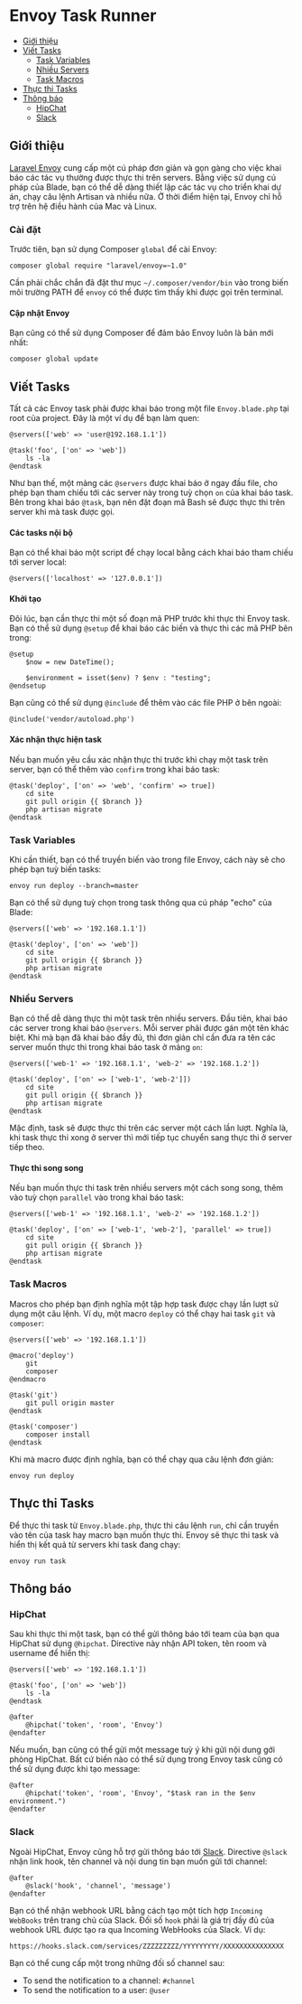 # Envoy Task Runner

- [Giới thiệu](#introduction)
- [Viết Tasks](#writing-tasks)
    - [Task Variables](#task-variables)
    - [Nhiều Servers](#envoy-multiple-servers)
    - [Task Macros](#envoy-task-macros)
- [Thực thi Tasks](#envoy-running-tasks)
- [Thông báo](#envoy-notifications)
    - [HipChat](#hipchat)
    - [Slack](#slack)

<a name="introduction"></a>
## Giới thiệu

[Laravel Envoy](https://github.com/laravel/envoy) cung cấp một cú pháp đơn giản và gọn gàng cho việc khai báo các tác vụ thường được thực thi trên servers. Bằng việc sử dụng cú pháp của Blade, bạn có thể dễ dàng thiết lập các tác vụ cho triển khai dự án, chạy câu lệnh Artisan và nhiều nữa. Ở thời điểm hiện tại, Envoy chỉ hỗ trợ trên hệ điều hành của Mac và Linux.

<a name="envoy-installation"></a>
### Cài đặt

Trước tiên, bạn sử dụng Composer `global` để cài Envoy:

    composer global require "laravel/envoy=~1.0"

Cần phải chắc chắn đã đặt thư mục `~/.composer/vendor/bin` vào trong biến môi trường PATH để `envoy` có thể được tìm thấy khi được gọi trên terminal.

#### Cập nhật Envoy

Bạn cũng có thể sử dụng Composer để đảm bảo Envoy luôn là bản mới nhất:

    composer global update

<a name="writing-tasks"></a>
## Viết Tasks

Tất cả các Envoy task phải được khai báo trong một file `Envoy.blade.php` tại root của project. Đây là một ví dụ để bạn làm quen:

    @servers(['web' => 'user@192.168.1.1'])

    @task('foo', ['on' => 'web'])
        ls -la
    @endtask

Như bạn thế, một mảng các `@servers` được khai báo ở ngay đầu file, cho phép bạn tham chiếu tới các server này trong tuỳ chọn `on` của khai báo task. Bên trong khai báo `@task`, bạn nên đặt đoạn mã Bash sẽ được thực thi trên server khi mà task được gọi.

#### Các tasks nội bộ

Bạn có thể khai báo một script để chạy local bằng cách khai báo tham chiếu tới server local:

    @servers(['localhost' => '127.0.0.1'])

#### Khởi tạo

Đôi lúc, bạn cần thực thi một số đoạn mã PHP trước khi thực thi Envoy task. Bạn có thể sử dụng ```@setup``` để khai báo các biến và thực thi các mã PHP bên trong:

    @setup
        $now = new DateTime();

        $environment = isset($env) ? $env : "testing";
    @endsetup

Bạn cũng có thể sử dụng ```@include``` để thêm vào các file PHP ở bên ngoài:

    @include('vendor/autoload.php')

#### Xác nhận thực hiện task

Nếu bạn muốn yêu cầu xác nhận thực thi trước khi chạy một task trên server, bạn có thể thêm vào `confirm` trong khai báo task:

    @task('deploy', ['on' => 'web', 'confirm' => true])
        cd site
        git pull origin {{ $branch }}
        php artisan migrate
    @endtask

<a name="task-variables"></a>
### Task Variables

Khi cần thiết, bạn có thể truyền biến vào trong file Envoy, cách này sẽ cho phép bạn tuỳ biến tasks:

    envoy run deploy --branch=master

Bạn có thể sử dụng tuỳ chọn trong task thông qua cú pháp "echo" của Blade:

    @servers(['web' => '192.168.1.1'])

    @task('deploy', ['on' => 'web'])
        cd site
        git pull origin {{ $branch }}
        php artisan migrate
    @endtask

<a name="envoy-multiple-servers"></a>
### Nhiều Servers

Bạn có thể dễ dàng thực thi một task trên nhiều servers. Đầu tiên, khai báo các server trong khai báo `@servers`. Mỗi server phải được gán một tên khác biệt. Khi mà bạn đã khai báo đầy đủ, thì đơn giản chỉ cần đưa ra tên các server muốn thực thi trong khai báo task ở mảng `on`:

    @servers(['web-1' => '192.168.1.1', 'web-2' => '192.168.1.2'])

    @task('deploy', ['on' => ['web-1', 'web-2']])
        cd site
        git pull origin {{ $branch }}
        php artisan migrate
    @endtask

Mặc định, task sẽ được thực thi trên các server một cách lần lượt. Nghĩa là, khi task thực thi xong ở server thì mới tiếp tục chuyển sang thực thi ở server tiếp theo.

#### Thực thi song song

Nếu bạn muốn thực thi task trên nhiều servers một cách song song, thêm vào tuỳ chọn `parallel` vào trong khai báo task:

    @servers(['web-1' => '192.168.1.1', 'web-2' => '192.168.1.2'])

    @task('deploy', ['on' => ['web-1', 'web-2'], 'parallel' => true])
        cd site
        git pull origin {{ $branch }}
        php artisan migrate
    @endtask

<a name="envoy-task-macros"></a>
### Task Macros

Macros cho phép bạn định nghĩa một tập hợp task được chạy lần lượt sử dụng một câu lệnh. Ví dụ, một macro `deploy` có thể chạy hai task `git` và `composer`:

    @servers(['web' => '192.168.1.1'])

    @macro('deploy')
        git
        composer
    @endmacro

    @task('git')
        git pull origin master
    @endtask

    @task('composer')
        composer install
    @endtask

Khi mà macro được định nghĩa, bạn có thể chạy qua câu lệnh đơn giản:

    envoy run deploy

<a name="envoy-running-tasks"></a>
## Thực thi Tasks

Để thực thi task từ `Envoy.blade.php`, thực thi câu lệnh `run`, chỉ cần truyền vào tên của task hay macro bạn muốn thực thi. Envoy sẽ thực thi task và hiển thị kết quả từ servers khi task đang chạy:

    envoy run task

<a name="envoy-notifications"></a>
<a name="envoy-hipchat-notifications"></a>
## Thông báo

<a name="hipchat"></a>
### HipChat

Sau khi thực thi một task, bạn có thể gửi thông báo tới team của bạn qua HipChat sử dụng `@hipchat`. Directive này nhận API token, tên room và username để hiển thị:

    @servers(['web' => '192.168.1.1'])

    @task('foo', ['on' => 'web'])
        ls -la
    @endtask

    @after
        @hipchat('token', 'room', 'Envoy')
    @endafter

Nếu muốn, bạn cũng có thể gửi một message tuỳ ý khi gửi nội dung gới phòng HipChat. Bất cứ biến nào có thể sử dụng trong Envoy task cũng có thể sử dụng được khi tạo message:

    @after
        @hipchat('token', 'room', 'Envoy', "$task ran in the $env environment.")
    @endafter

<a name="slack"></a>
### Slack

Ngoài HipChat, Envoy cũng hỗ trợ gửi thông báo tới [Slack](https://slack.com). Directive `@slack` nhận link hook, tên channel và nội dung tin bạn muốn gửi tới channel:

    @after
        @slack('hook', 'channel', 'message')
    @endafter

Bạn có thể nhận webhook URL bằng cách tạo một tích hợp `Incoming WebBooks` trên trang chủ của Slack. Đối số `hook` phải là giá trị đầy đủ của webhook URL được tạo ra qua Incoming WebHooks của Slack. Ví dụ:

    https://hooks.slack.com/services/ZZZZZZZZZ/YYYYYYYYY/XXXXXXXXXXXXXXX

Bạn có thể cung cấp một trong những đối số channel sau:

- To send the notification to a channel: `#channel`
- To send the notification to a user: `@user`

